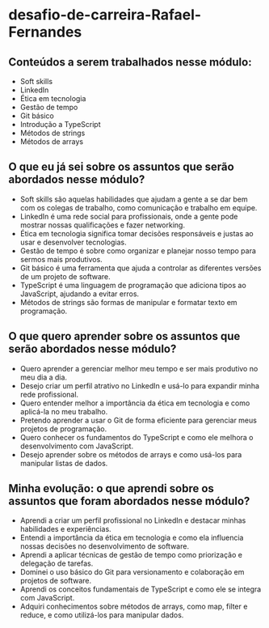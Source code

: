 # desafio-de-carreira-Rafael-Fernandes

## Conteúdos a serem trabalhados nesse módulo:
- Soft skills
- LinkedIn
- Ética em tecnologia
- Gestão de tempo
- Git básico
- Introdução a TypeScript
- Métodos de strings
- Métodos de arrays

## O que eu já sei sobre os assuntos que serão abordados nesse módulo?
- Soft skills são aquelas habilidades que ajudam a gente a se dar bem com os colegas de trabalho, como comunicação e trabalho em equipe.
- LinkedIn é uma rede social para profissionais, onde a gente pode mostrar nossas qualificações e fazer networking.
- Ética em tecnologia significa tomar decisões responsáveis e justas ao usar e desenvolver tecnologias.
- Gestão de tempo é sobre como organizar e planejar nosso tempo para sermos mais produtivos.
- Git básico é uma ferramenta que ajuda a controlar as diferentes versões de um projeto de software.
- TypeScript é uma linguagem de programação que adiciona tipos ao JavaScript, ajudando a evitar erros.
- Métodos de strings são formas de manipular e formatar texto em programação.

## O que quero aprender sobre os assuntos que serão abordados nesse módulo?
- Quero aprender a gerenciar melhor meu tempo e ser mais produtivo no meu dia a dia.
- Desejo criar um perfil atrativo no LinkedIn e usá-lo para expandir minha rede profissional.
- Quero entender melhor a importância da ética em tecnologia e como aplicá-la no meu trabalho.
- Pretendo aprender a usar o Git de forma eficiente para gerenciar meus projetos de programação.
- Quero conhecer os fundamentos do TypeScript e como ele melhora o desenvolvimento com JavaScript.
- Desejo aprender sobre os métodos de arrays e como usá-los para manipular listas de dados.

## Minha evolução: o que aprendi sobre os assuntos que foram abordados nesse módulo?
- Aprendi a criar um perfil profissional no LinkedIn e destacar minhas habilidades e experiências.
- Entendi a importância da ética em tecnologia e como ela influencia nossas decisões no desenvolvimento de software.
- Aprendi a aplicar técnicas de gestão de tempo como priorização e delegação de tarefas.
- Dominei o uso básico do Git para versionamento e colaboração em projetos de software.
- Aprendi os conceitos fundamentais de TypeScript e como ele se integra com JavaScript.
- Adquiri conhecimentos sobre métodos de arrays, como map, filter e reduce, e como utilizá-los para manipular dados.
